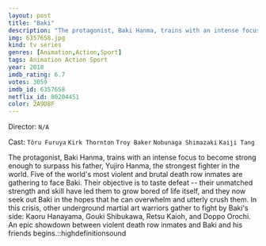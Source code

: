 ```yaml
---
layout: post
title: "Baki"
description: "The protagonist, Baki Hanma, trains with an intense focus to become strong enough to surpass his father, Yujiro Hanma, the strongest fighter in the world. Five of the world's most violent and brutal death row inmates are gathering to face Baki. Their objective is to taste defeat -- their unmatched strength and skill have led them to grow bored of life itself, and they now seek out Baki in the hopes that he can overwhelm and utterly crush them..."
img: 6357658.jpg
kind: tv series
genres: [Animation,Action,Sport]
tags: Animation Action Sport 
year: 2018
imdb_rating: 6.7
votes: 3059
imdb_id: 6357658
netflix_id: 80204451
color: 2A9D8F
---
```

Director: `N/A`  

Cast: `Tôru Furuya` `Kirk Thornton` `Troy Baker` `Nobunaga Shimazaki` `Kaiji Tang` 

The protagonist, Baki Hanma, trains with an intense focus to become strong enough to surpass his father, Yujiro Hanma, the strongest fighter in the world. Five of the world's most violent and brutal death row inmates are gathering to face Baki. Their objective is to taste defeat -- their unmatched strength and skill have led them to grow bored of life itself, and they now seek out Baki in the hopes that he can overwhelm and utterly crush them. In this crisis, other underground martial art warriors gather to fight by Baki's side: Kaoru Hanayama, Gouki Shibukawa, Retsu Kaioh, and Doppo Orochi. An epic showdown between violent death row inmates and Baki and his friends begins.::highdefinitionsound